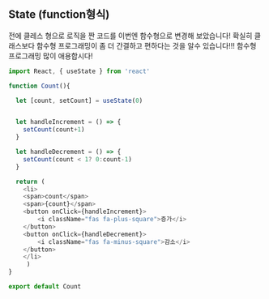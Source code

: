 ## State (function형식)
전에 클레스 형으로 로직을 짠 코드를 이번엔 함수형으로 변경해 보았습니다! 확실히 클래스보다 함수형 프로그래밍이 좀 더 간결하고 편하다는 것을 알수 있습니다!!! 함수형 프로그래밍 많이 애용합시다!

```js
import React, { useState } from 'react'

function Count(){

  let [count, setCount] = useState(0)


  let handleIncrement = () => {
    setCount(count+1)
  }

  let handleDecrement = () => {
    setCount(count < 1? 0:count-1)
  }

  return (
    <li>
    <span>count</span>
    <span>{count}</span>
    <button onClick={handleIncrement}>
        <i className="fas fa-plus-square">증가</i>
    </button>
    <button onClick={handleDecrement}>
        <i className="fas fa-minus-square">감소</i>
    </button>
    </li>
     )
}

export default Count
```